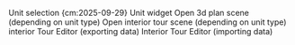 Unit selection {cm:2025-09-29}
Unit widget
Open 3d plan scene (depending on unit type)
Open interior tour scene (depending on unit type)
interior Tour Editor (exporting data)
Interior Tour Editor (importing data)